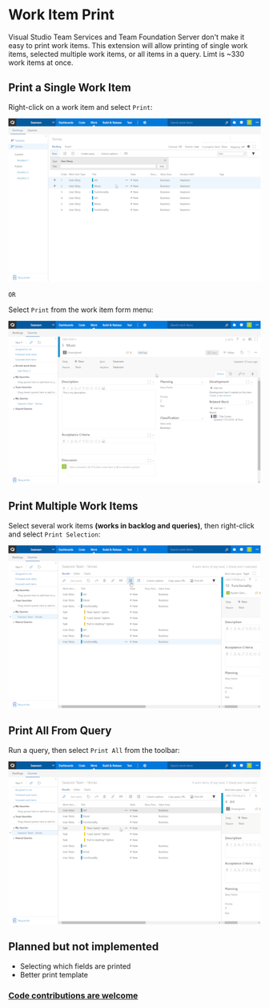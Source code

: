 # Work Item Print

Visual Studio Team Services and Team Foundation Server don't make it easy to print work items. This extension will allow printing of single work items, selected multiple work items, or all items in a query. Limt is ~330 work items at once.

## Print a Single Work Item

Right-click on a work item and select `Print`:

![Print work item from context menu](img/single-context.gif)


`OR`

Select `Print` from the work item form menu:

![Print work item from menu](img/menu.gif)

## Print Multiple Work Items

Select several work items **(works in backlog and queries)**, then right-click and select `Print Selection`:

![Print several work items from context menu](img/multiple-context.gif)

## Print All From Query

Run a query, then select `Print All` from the toolbar:

![Print work items in a query](img/query.gif)

## Planned but not implemented

* Selecting which fields are printed
* Better print template

### [Code contributions are welcome](https://github.com/mrtarantula/wiprint)
